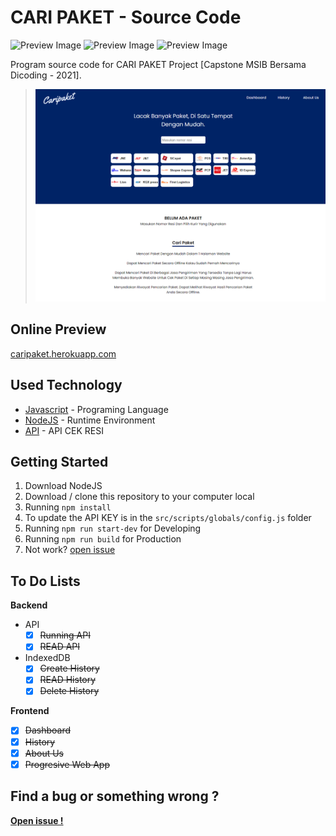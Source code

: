 # CARI PAKET - Source Code

![Preview Image](https://img.shields.io/github/last-commit/rizatsk/cari-paket?style=flat-square)
![Preview Image](https://img.shields.io/github/languages/count/rizatsk/cari-paket?style=flat-square)
![Preview Image](https://img.shields.io/github/languages/top/rizatsk/cari-paket?style=flat-square)

Program source code for CARI PAKET Project [Capstone MSIB Bersama Dicoding - 2021].
> ![Preview Image](https://github.com/rizatsk/cari-paket/raw/master/src/public/images/review-cari-paket.png)

## Online Preview

 [caripaket.herokuapp.com](https://caripaket.herokuapp.com/)

## Used Technology

- [Javascript](https://www.javascript.com/) - Programing Language
- [NodeJS](https://nodejs.org/en/about/) - Runtime Environment 
- [API](https://binderbyte.com/) - API CEK RESI

## Getting Started
1. Download NodeJS
1. Download / clone this repository to your computer local
3. Running `npm install`
4. To update the API KEY is in the `src/scripts/globals/config.js` folder
5. Running `npm run start-dev` for Developing
5. Running `npm run build` for Production
11. Not work? [open issue](https://github.com/rizatsk/cari-paket/issues)

## To Do Lists

**Backend**
- API
    - [x] ~~Running API~~
    - [x] ~~READ API~~
- IndexedDB
    - [x] ~~Create History~~
    - [x] ~~READ History~~
    - [x] ~~Delete History~~

**Frontend**
- [x] ~~Dashboard~~
- [x] ~~History~~
- [x] ~~About Us~~
- [x] ~~Progresive Web App~~

## Find a bug or something wrong ?
**[Open issue !](https://github.com/rizatsk/cari-paket/issues)**
